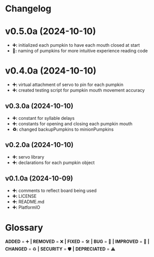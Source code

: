 # Changelog

# v0.5.0a (2024-10-10)
- **➕:** initialized each pumpkin to have each mouth closed at start
- **🚀:** naming of pumpkins for more intuitive experience reading code

# v0.4.0a (2024-10-10)
- **➕:** virtual attachment of servo to pin for each pumpkin
- **➕:** created testing script for pumpkin mouth movement accuracy 

## v0.3.0a (2024-10-10)
- **➕:** constant for syllable delays
- **➕:** constants for opening and closing each pumpkin mouth
- **♻️:** changed backupPumpkins to minionPumpkins

## v0.2.0a (2024-10-10)
- **➕:** servo library
- **➕:** declarations for each pumpkin object

## v0.1.0a (2024-10-09)
- **➕:** comments to reflect board being used 
- **➕:** LICENSE
- **➕:** README.md
- **➕:** PlatformIO

  
# Glossary
**ADDED** = ➕ **|**
**REMOVED** = ❌ **|**
**FIXED** = 🛠️ **|**
**BUG** = 🐞 **|**
**IMPROVED** = 🚀 **|**
**CHANGED** = ♻️ **|**
**SECURITY** = 🛡️ **|**
**DEPRECIATED** = ⚠️